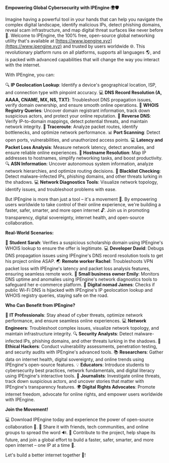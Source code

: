 **Empowering Global Cybersecurity with IPEngine 🌍🛡️**

Imagine having a powerful tool in your hands that can help you navigate the complex digital landscape, identify malicious IPs, detect phishing domains, reveal scam infrastructure, and map digital threat surfaces like never before 🔐. Welcome to IPEngine, the 100% free, open-source global networking utility that's available at [https://www.ipengine.xyz](https://www.ipengine.xyz) and trusted by users worldwide 🌐. This revolutionary platform runs on all platforms, supports all languages 🌎, and is packed with advanced capabilities that will change the way you interact with the internet.

With IPEngine, you can:

🔍 **IP Geolocation Lookup**: Identify a device's geographical location, ISP, and connection type with pinpoint accuracy.
💻 **DNS Record Resolution (A, AAAA, CNAME, MX, NS, TXT)**: Troubleshoot DNS propagation issues, verify domain ownership, and ensure smooth online operations.
🤝 **WHOIS Registry Queries**: Uncover domain registrant information, track down suspicious actors, and protect your online reputation.
🔄 **Reverse DNS**: Verify IP-to-domain mappings, detect potential threats, and maintain network integrity.
🚀 **Traceroute**: Analyze packet routes, identify bottlenecks, and optimize network performance.
📊 **Port Scanning**: Detect open ports, vulnerabilities, and unauthorized access points.
💻 **Latency and Packet Loss Analysis**: Measure network latency, detect anomalies, and ensure reliable online experiences.
📍 **Hostname Resolution**: Map IP addresses to hostnames, simplify networking tasks, and boost productivity.
🔍 **ASN Information**: Uncover autonomous system information, analyze network hierarchies, and optimize routing decisions.
🚫 **Blacklist Checking**: Detect malware-infected IPs, phishing domains, and other threats lurking in the shadows.
💻 **Network Diagnostics Tools**: Visualize network topology, identify issues, and troubleshoot problems with ease.

But IPEngine is more than just a tool – it's a movement 🌟. By empowering users worldwide to take control of their online experience, we're building a faster, safer, smarter, and more open internet 🔓. Join us in promoting transparency, digital sovereignty, internet health, and open-source collaboration.

**Real-World Scenarios:**

🎉 **Student Sarah**: Verifies a suspicious scholarship domain using IPEngine's WHOIS lookup to ensure the offer is legitimate.
💻 **Developer David**: Debugs DNS propagation issues using IPEngine's DNS record resolution tools to get his project online ASAP.
🌏 **Remote worker Rachel**: Troubleshoots VPN packet loss with IPEngine's latency and packet loss analysis features, ensuring seamless remote work.
🚀 **Small business owner Emily**: Monitors DNS uptime and anomalies using IPEngine's network diagnostics tools to safeguard her e-commerce platform.
📡 **Digital nomad James**: Checks if public Wi-Fi DNS is hijacked with IPEngine's IP geolocation lookup and WHOIS registry queries, staying safe on the road.

**Who Can Benefit from IPEngine?**

🤝 **IT Professionals**: Stay ahead of cyber threats, optimize network performance, and ensure seamless online experiences.
💻 **Network Engineers**: Troubleshoot complex issues, visualize network topology, and maintain infrastructure integrity.
🔍 **Security Analysts**: Detect malware-infected IPs, phishing domains, and other threats lurking in the shadows.
🤖 **Ethical Hackers**: Conduct vulnerability assessments, penetration testing, and security audits with IPEngine's advanced tools.
📚 **Researchers**: Gather data on internet health, digital sovereignty, and online trends using IPEngine's open-source features.
💡 **Educators**: Introduce students to cybersecurity best practices, network fundamentals, and digital literacy using IPEngine's interactive tools.
📰 **Journalists**: Investigate online threats, track down suspicious actors, and uncover stories that matter with IPEngine's transparency features.
🌍 **Digital Rights Advocates**: Promote internet freedom, advocate for online rights, and empower users worldwide with IPEngine.

**Join the Movement!**

💻 Download IPEngine today and experience the power of open-source collaboration 🤝.
📢 Share it with friends, tech communities, and online groups to spread the word 🔊.
🌟 Contribute to the project, help shape its future, and join a global effort to build a faster, safer, smarter, and more open internet – one IP at a time 💪.

Let's build a better internet together 🌈!